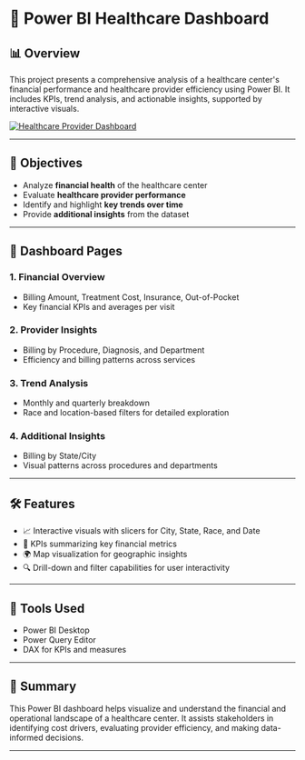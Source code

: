 # 🏥 Power BI Healthcare Dashboard

## 📊 Overview
This project presents a comprehensive analysis of a healthcare center's financial performance and healthcare provider efficiency using Power BI. It includes KPIs, trend analysis, and actionable insights, supported by interactive visuals.

[![Healthcare Provider Dashboard](./6bbe4bb5-96bb-4adc-8ab8-1a9e7b947838.png)](https://app.powerbi.com/reportEmbed?reportId=40ea35fa-5488-4485-b4dc-05da22661a95&autoAuth=true&ctid=c6e549b3-5f45-4032-aae9-d4244dc5b2c4)

---

## 🎯 Objectives
- Analyze **financial health** of the healthcare center
- Evaluate **healthcare provider performance**
- Identify and highlight **key trends over time**
- Provide **additional insights** from the dataset

---

## 📁 Dashboard Pages

### 1. Financial Overview
- Billing Amount, Treatment Cost, Insurance, Out-of-Pocket
- Key financial KPIs and averages per visit

### 2. Provider Insights
- Billing by Procedure, Diagnosis, and Department
- Efficiency and billing patterns across services

### 3. Trend Analysis
- Monthly and quarterly breakdown
- Race and location-based filters for detailed exploration

### 4. Additional Insights
- Billing by State/City
- Visual patterns across procedures and departments

---

## 🛠 Features
- 📈 Interactive visuals with slicers for City, State, Race, and Date
- 🧠 KPIs summarizing key financial metrics
- 🌍 Map visualization for geographic insights
- 🔍 Drill-down and filter capabilities for user interactivity

---

## 🧰 Tools Used
- Power BI Desktop
- Power Query Editor
- DAX for KPIs and measures

---

## 📄 Summary
This Power BI dashboard helps visualize and understand the financial and operational landscape of a healthcare center. It assists stakeholders in identifying cost drivers, evaluating provider efficiency, and making data-informed decisions.

---

